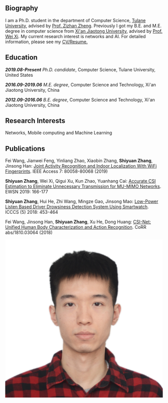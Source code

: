## Biography
I am a Ph.D. student in the department of Computer Science, [Tulane University](https://tulane.edu/), advised by [Prof. Zizhan Zheng](https://sse.tulane.edu/node/3486). Previously I got my B.E. and M.E. degree in computer science from [Xi'an Jiaotong University](http://www.xjtu.edu.cn/), advised by [Prof. Wei Xi](http://gr.xjtu.edu.cn/web/xiwei). 
My current research interest is networks and AI.  For detailed information, please see my [CV/Resume.](https://github.com/geekfeiw/geekfeiw.github.io/blob/master/CV/CV_FEIWANG.pdf) 

## Education
***2019.08-Present***  *Ph.D. candidate*, Computer Science, Tulane University, United States

***2016.09-2019.06***  *M.E. degree*, Computer Science and Technology, Xi'an Jiaotong University, China

***2012.09-2016.06***  *B.E. degree*, Computer Science and Technology, Xi'an Jiaotong University, China

## Research Interests
Networks, Mobile computing and Machine Learning

## Publications
Fei Wang, Jianwei Feng, Yinliang Zhao, Xiaobin Zhang, **Shiyuan Zhang**, Jinsong Han: [Joint Activity Recognition and Indoor Localization With WiFi Fingerprints](https://arxiv.org/abs/1904.04964). IEEE Access 7: 80058-80068 (2019)

**Shiyuan Zhang**, Wei Xi, Qigui Xu, Kun Zhao, Yuanhang Cai: [Accurate CSI Estimation to Eliminate Unnecessary Transmission for MU-MIMO Networks](https://dl.acm.org/citation.cfm?id=3324340). EWSN 2019: 166-177

**Shiyuan Zhang**, Hui He, Zhi Wang, Mingze Gao, Jinsong Mao: [Low-Power Listen Based Driver Drowsiness Detection System Using Smartwatch](https://www.researchgate.net/publication/327878248_Low-Power_Listen_Based_Driver_Drowsiness_Detection_System_Using_Smartwatch_4th_International_Conference_ICCCS_2018_Haikou_China_June_8-10_2018_Revised_Selected_Papers_Part_V). ICCCS (5) 2018: 453-464

Fei Wang, Jinsong Han, **Shiyuan Zhang**, Xu He, Dong Huang: [CSI-Net: Unified Human Body Characterization and Action Recognition](https://arxiv.org/abs/1810.03064). CoRR abs/1810.03064 (2018)

![cmu](https://github.com/AaronsyA/Shiyuan-Zhang/blob/master/me.jpg)
